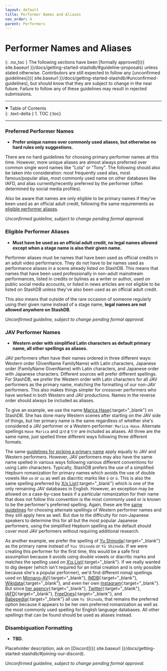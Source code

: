 ```yaml
---
layout: default
title: Performer Names and Aliases
nav_order: 4
parent: Performers
---
```


# **Performer Names and Aliases**
{: .no_toc }
The following sections have been [formally approved]({{ site.baseurl }}/docs/getting-started-stashdb/#guideline-proposals) unless stated otherwise. Contributors are still expected to follow any [unconfirmed guidelines]({{ site.baseurl }}/docs/getting-started-stashdb/#unconfirmed-guidelines), but should know that they are subject to change in the near future. Failure to follow any of these guidelines may result in rejected submissions.

***

<details open markdown="block">
  <summary>
    Table of Contents
  </summary>
  {: .text-delta }
1. TOC
{:toc}
</details>

***

### Preferred Performer Names
- **Prefer unique names over commonly used aliases, but otherwise no hard rules only suggestions.**

There are no hard guidelines for choosing primary performer names at this time. However, more unique aliases are almost always preferred over common single word names like "Lola" or "Tony". The following should also be taken into consideration: most frequently used alias, most famous/popular alias, most commonly used name on other databases like IAFD, and alias currently/recently preferred by the performer (often determined by social media profiles).

Also be aware that names are only eligible to be primary names if they've been used as an official adult credit, following the same requirements as [eligible performer aliases](#eligible-performer-aliases).

_Unconfirmed guideline, subject to change pending formal approval._

### Eligible Performer Aliases
- **Must have be used as an official adult credit, no legal names allowed except when a stage name is also their given name.**

Performer aliases must be names that have been used as official credits in an adult video performance. They do not have to be names used as performance aliases in a scene already listed on StashDB. This means that names that have been used professionally in non-adult mainstream performances, listed in credits or bylines as a writer or author, used on public social media accounts, or listed in news articles are not eligible to be listed on StashDB unless they've also been used as an official adult credit.

This also means that outside of the rare occasion of someone regularly using their given name instead of a stage name, **legal names are not allowed anywhere on StashDB**.

_Unconfirmed guideline, subject to change pending formal approval._

### JAV Performer Names
- **Western order with simplified Latin characters as default primary name, all other spellings as aliases.**

JAV performers often have their names ordered in three different ways: Western order (GivenName FamilyName) with Latin characters, Japanese order (FamilyName GivenName) with Latin characters, and Japanese order with Japanese characters. Different sources will prefer different spellings. For StashDB, we prefer the Western order with Latin characters for all JAV performers as the primary name, matching the formatting of our non-JAV performers. This also makes things simpler for crossover performers who have worked in both Western and JAV productions. Names in the reverse order should always be included as aliases.

To give an example, we use the name [Marica Hase](https://stashdb.org/performers/d4f1a54f-ddc7-4f50-a356-d417802cab1c){:target="_blank"} on StashDB. She has done many Western scenes after starting on the JAV side of things, but her primary name is the same regardless of whether she's considered a JAV performer or a Western performer: `Marica Hase`. Alternate spellings `Hase Marica` and `はせまりか` are included as aliases. All three are the same name, just spelled three different ways following three different formats.

The same [guidelines for picking a primary name](#preferred-performer-names) apply equally to JAV and Western performers. However, JAV performers may also have the same name spelled in various ways following various different conventions for using Latin characters. Typically, StashDB prefers the use of a simplified Hepburn romanization for primary names which avoids the use of double vowels like `oo` or `uu` as well as diacritic marks like `ō` or `ū`. This is also the same spelling preferred by [X/s List](https://xslist.org/en){:target="_blank"} which is one of the only remaining JAV databases in English. However, an exception may be allowed on a case-by-case basis if a particular romanization for their name that does not follow this convention is the most commonly used or is known to be the performer's preferred spelling. Again, these are the [same guidelines](#preferred-performer-names) for choosing alternate spellings of Western performer names and they still apply here as well. But due to the difficulty for non-Japanese speakers to determine this for all but the most popular Japanese performers, using the simplified Hepburn spelling as the default should cover most JAV performers without requiring additional research.

As another example, we prefer the spelling of [Yu Shinoda](https://stashdb.org/performers/8465400a-eb3c-4c3f-a78f-09d7541cf27d){:target="_blank"} as the primary name instead of `Yuu Shinoda` or `Yū Shinoda`. If we were creating this performer for the first time, this would be a safe first assumption because it avoids using double vowels or diacritic marks and matches the spelling used on [X\s List](https://xslist.org/en/model/13.html){:target="_blank"}. If we really wanted to dig deeper (which isn't required for an initial creation and is only possible because she's a popular performer), we'd find different romaji spellings used on [Minnano-AV](http://www.minnano-av.com/actress504478.html){:target="_blank"}, [IMDB](https://www.imdb.com/name/nm6193437/){:target="_blank"}, [Wikidata](https://www.wikidata.org/wiki/Q11603788){:target="_blank"}, and even her own [Instagram](https://www.instagram.com/yuu_shinoda){:target="_blank"}. But since [her agency](http://www.t-powers.co.jp/official/talent/%e7%af%a0%e7%94%b0%e3%82%86%e3%81%86/){:target="_blank"}, [Twitter](https://twitter.com/yu_shinoda){:target="_blank"}, [IAFD](https://www.iafd.com/person.rme/perfid=yushinoda/gender=f/yu-shinoda.htm){:target="_blank"}, [FreeOnes](https://www.freeones.com/yu-shinoda){:target="_blank"}, and [Babepedia](https://www.babepedia.com/babe/Yu_Shinoda){:target="_blank"} all use `Yu Shinoda`, that remains the preferred option because it appears to be her own preferred romanization as well as the most commonly used spelling for English language databases. All other spellings that can be found should be used as aliases instead.

### Disambiguation Formatting
- **TBD.**

Placeholder description, ask on [Discord]({{ site.baseurl }}/docs/getting-started-stashdb/#joining-our-discord).

_Unconfirmed guideline, subject to change pending formal approval._
